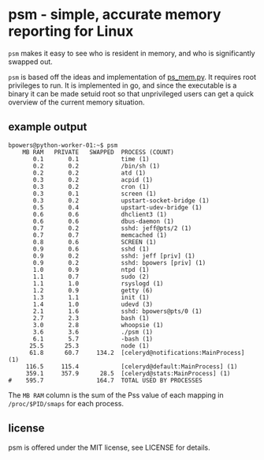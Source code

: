 psm - simple, accurate memory reporting for Linux
=================================================

`psm` makes it easy to see who is resident in memory, and who is
significantly swapped out.

`psm` is based off the ideas and implementation of
[ps_mem.py](https://github.com/pixelb/scripts/commits/master/scripts/ps_mem.py).
It requires root privileges to run.  It is implemented in go, and
since the executable is a binary it can be made setuid root so that
unprivileged users can get a quick overview of the current memory
situation.

example output
--------------

    bpowers@python-worker-01:~$ psm
        MB RAM   PRIVATE   SWAPPED	PROCESS (COUNT)
           0.1       0.1          	time (1)
           0.2       0.2          	/bin/sh (1)
           0.2       0.2          	atd (1)
           0.3       0.2          	acpid (1)
           0.3       0.2          	cron (1)
           0.3       0.1          	screen (1)
           0.3       0.2          	upstart-socket-bridge (1)
           0.5       0.4          	upstart-udev-bridge (1)
           0.6       0.6          	dhclient3 (1)
           0.6       0.6          	dbus-daemon (1)
           0.7       0.2          	sshd: jeff@pts/2 (1)
           0.7       0.7          	memcached (1)
           0.8       0.6          	SCREEN (1)
           0.9       0.6          	sshd (1)
           0.9       0.2          	sshd: jeff [priv] (1)
           0.9       0.2          	sshd: bpowers [priv] (1)
           1.0       0.9          	ntpd (1)
           1.1       0.7          	sudo (2)
           1.1       1.0          	rsyslogd (1)
           1.2       0.9          	getty (6)
           1.3       1.1          	init (1)
           1.4       1.0          	udevd (3)
           2.1       1.6          	sshd: bpowers@pts/0 (1)
           2.7       2.3          	bash (1)
           3.0       2.8          	whoopsie (1)
           3.6       3.6          	./psm (1)
           6.1       5.7          	-bash (1)
          25.5      25.3          	node (1)
          61.8      60.7     134.2	[celeryd@notifications:MainProcess] (1)
         116.5     115.4          	[celeryd@default:MainProcess] (1)
         359.1     357.9      28.5	[celeryd@stats:MainProcess] (1)
    #    595.7               164.7	TOTAL USED BY PROCESSES

The `MB RAM` column is the sum of the Pss value of each mapping in
`/proc/$PID/smaps` for each process.

license
-------

psm is offered under the MIT license, see LICENSE for details.
